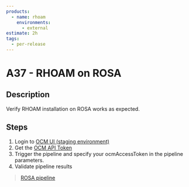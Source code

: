 ```yaml
---
products:
  - name: rhoam
    environments:
      - external
estimate: 2h
tags:
  - per-release
---
```


# A37 - RHOAM on ROSA

## Description

Verify RHOAM installation on ROSA works as expected.

## Steps

1. Login to [OCM UI (staging environment)](https://qaprodauth.console.redhat.com/beta/openshift/)
2. Get the [OCM API Token](https://qaprodauth.console.redhat.com/beta/openshift/token)
3. Trigger the pipeline and specify your ocmAccessToken in the pipeline parameters.
4. Validate pipeline results

> [ROSA pipeline](https://master-jenkins-csb-intly.apps.ocp-c1.prod.psi.redhat.com/job/ManagedAPI/job/managed-api-rosa/)
